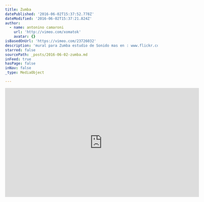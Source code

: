 ```yaml
---
title: Zumba
datePublished: '2016-06-02T15:37:52.778Z'
dateModified: '2016-06-02T15:37:21.824Z'
author:
  - name: antonino camaroni
    url: 'http://vimeo.com/xomatok'
    avatar: {}
isBasedOnUrl: 'https://vimeo.com/23726032'
description: 'mural para Zumba estudio de Sonido mas en : www.flickr.com/xomatok si gustan: http://www.facebook.com/#!/pages/xomatok/131043997205 track: I Think I Like U 2 (Breakbot Remix) - Jamaica'
starred: false
sourcePath: _posts/2016-06-02-zumba.md
inFeed: true
hasPage: false
inNav: false
_type: MediaObject

---
```

<iframe src="https://cdn.embedly.com/widgets/media.html?src=https%3A%2F%2Fplayer.vimeo.com%2Fvideo%2F23726032&amp;url=https%3A%2F%2Fvimeo.com%2F23726032&amp;image=http%3A%2F%2Fi.vimeocdn.com%2Fvideo%2F154778304_640.jpg&amp;key=b7d04c9b404c499eba89ee7072e1c4f7&amp;type=text%2Fhtml&amp;schema=vimeo" width="640" height="360" scrolling="no" frameborder="0" allowfullscreen="" style=""></iframe>